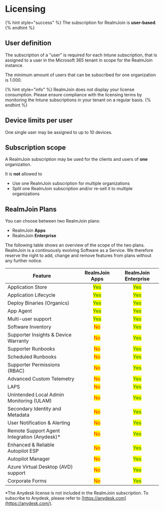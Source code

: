 # Licensing

{% hint style="success" %}
The subscription for RealmJoin is **user-based**.
{% endhint %}

## User definition

The subscription of a "user" is required for each Intune subscription, that is assigned to a user in the Microsoft 365 tenant in scope for the RealmJoin instance.

The minimum amount of users that can be subscribed for one organization is 1.000.

{% hint style="info" %}
RealmJoin does not display your license consumption. Please ensure compliance with the licensing terms by monitoring the Intune subscriptions in your tenant on a regular basis.
{% endhint %}

## Device limits per user

One single user may be assigned to up to 10 devices.

## Subscription scope

A RealmJoin subscription may be used for the clients and users of **one** organization.&#x20;

It is **not** allowed to&#x20;

* Use one RealmJoin subscription for multiple organizations
* Split one RealmJoin subscription and/or re-sell it to multiple organizations

## RealmJoin Plans

You can choose between two RealmJoin plans:

* RealmJoin **Apps**
* RealmJoin **Enterprise**

The following table shows an overview of the scope of the two plans. RealmJoin is a continuously evolving Software as a Service. We therefore reserve the right to add, change and remove features from plans without any further notice.

| Feature                                      |             RealmJoin Apps            |          RealmJoin Enterprise         |
| -------------------------------------------- | :-----------------------------------: | :-----------------------------------: |
| Application Store                            | <mark style="color:green;">Yes</mark> | <mark style="color:green;">Yes</mark> |
| Application Lifecycle                        | <mark style="color:green;">Yes</mark> | <mark style="color:green;">Yes</mark> |
| Deploy Binaries (Organics)                   | <mark style="color:green;">Yes</mark> | <mark style="color:green;">Yes</mark> |
| App Agent                                    | <mark style="color:green;">Yes</mark> | <mark style="color:green;">Yes</mark> |
| Multi-user support                           | <mark style="color:green;">Yes</mark> | <mark style="color:green;">Yes</mark> |
| Software Inventory                           |   <mark style="color:red;">No</mark>  | <mark style="color:green;">Yes</mark> |
| Supporter Insights & Device Warranty         |   <mark style="color:red;">No</mark>  | <mark style="color:green;">Yes</mark> |
| Supporter Runbooks                           |   <mark style="color:red;">No</mark>  | <mark style="color:green;">Yes</mark> |
| Scheduled Runbooks                           |   <mark style="color:red;">No</mark>  | <mark style="color:green;">Yes</mark> |
| Supporter Permissions (RBAC)                 |   <mark style="color:red;">No</mark>  | <mark style="color:green;">Yes</mark> |
| Advanced Custom Telemetry                    |   <mark style="color:red;">No</mark>  | <mark style="color:green;">Yes</mark> |
| LAPS                                         |   <mark style="color:red;">No</mark>  | <mark style="color:green;">Yes</mark> |
| Unintended Local Admin Monitoring (ULAM)     |   <mark style="color:red;">No</mark>  | <mark style="color:green;">Yes</mark> |
| Secondary Identity and Metadata              |   <mark style="color:red;">No</mark>  | <mark style="color:green;">Yes</mark> |
| User Notification & Alerting                 |   <mark style="color:red;">No</mark>  | <mark style="color:green;">Yes</mark> |
| Remote Support Agent Integration (Anydesk)\* |   <mark style="color:red;">No</mark>  | <mark style="color:green;">Yes</mark> |
| Enhanced & Reliable Autopilot ESP            |   <mark style="color:red;">No</mark>  | <mark style="color:green;">Yes</mark> |
| Autopilot Manager                            |   <mark style="color:red;">No</mark>  | <mark style="color:green;">Yes</mark> |
| Azure Virtual Desktop (AVD) support          |   <mark style="color:red;">No</mark>  | <mark style="color:green;">Yes</mark> |
| Corporate Forms                              |   <mark style="color:red;">No</mark>  | <mark style="color:green;">Yes</mark> |

\*The Anydesk license is not included in the RealmJoin subscription. To subscribe to Anydesk, please refer to [https://anydesk.com](https://anydesk.com/).
